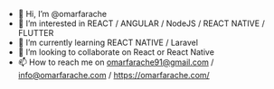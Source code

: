 - 👋 Hi, I’m @omarfarache
- 👀 I’m interested in REACT / ANGULAR / NodeJS / REACT NATIVE / FLUTTER
- 🌱 I’m currently learning REACT NATIVE / Laravel
- 💞️ I’m looking to collaborate on React or React Native
- 📫 How to reach me on omarfarache91@gmail.com / info@omarfarache.com / https://omarfarache.com/


<!---
omarfarache/omarfarache is a ✨ special ✨ repository because its `README.md` (this file) appears on your GitHub profile.
You can click the Preview link to take a look at your changes.
--->
